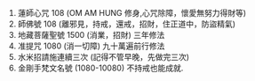 
1. 蓮師心咒 108 (OM AM HUNG 修身,心咒除障，懷愛無努力得財等)
2. 師佛號 108 (離邪見，持戒，還戒，招財，住正道中，防盜精氣)
3. 地藏菩薩聖號 1500 (消業，招財) 三年修法
4. 准提咒 1080 (消一切障)  九十萬遍前行修法
5. 水米招請施連續三次 (記得不管早晚，先做完三次)
6. 金剛手梵文名號 (1080-10080) 不持戒也能成就.
